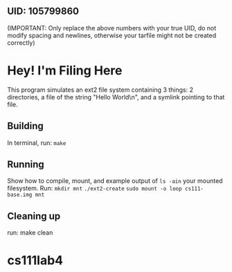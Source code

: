 ## UID: 105799860

(IMPORTANT: Only replace the above numbers with your true UID, do not modify spacing and newlines, otherwise your tarfile might not be created correctly)

# Hey! I'm Filing Here

This program simulates an ext2 file system containing 3 things: 2 directories, a file of the string "Hello World\n", and a symlink pointing to that file.

## Building

In terminal, run:
```make```

## Running

Show how to compile, mount, and example output of `ls -ain` your mounted
filesystem.
Run:
```mkdir mnt``` 
```./ext2-create```
```sudo mount -o loop cs111-base.img mnt```

## Cleaning up

run: make clean
# cs111lab4
